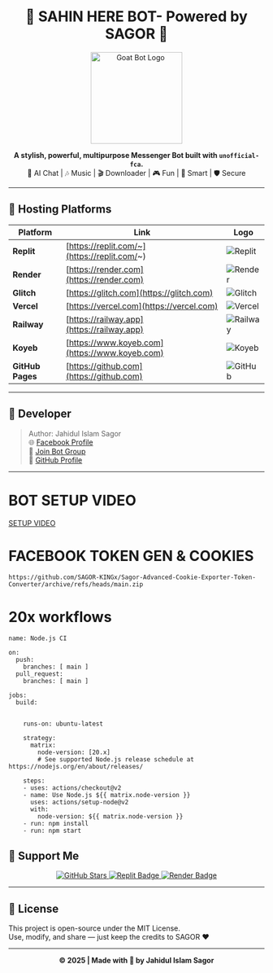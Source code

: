 <h1 align="center">🐐 SAHIN HERE BOT- Powered by SAGOR 💫</h1>

<p align="center">
  <img src="https://i.imgur.com/vO080jt.jpeg" width="180" alt="Goat Bot Logo"/>
</p>

<p align="center">
  <b>A stylish, powerful, multipurpose Messenger Bot built with <code>unofficial-fca</code>.</b><br>
  💬 AI Chat | 🎶 Music | 🎬 Downloader | 🎮 Fun | 🧠 Smart | 🛡️ Secure
</p>

---

## 🚀 Hosting Platforms

| Platform | Link | Logo |
|-----------|------|------|
| **Replit** | [https://replit.com/~](https://replit.com/~) | ![Replit](https://cdn.jsdelivr.net/gh/simple-icons/simple-icons/icons/replit.svg) |
| **Render** | [https://render.com](https://render.com) | ![Render](https://cdn.jsdelivr.net/gh/simple-icons/simple-icons/icons/render.svg) |
| **Glitch** | [https://glitch.com](https://glitch.com) | ![Glitch](https://cdn.jsdelivr.net/gh/simple-icons/simple-icons/icons/glitch.svg) |
| **Vercel** | [https://vercel.com](https://vercel.com) | ![Vercel](https://cdn.jsdelivr.net/gh/simple-icons/simple-icons/icons/vercel.svg) |
| **Railway** | [https://railway.app](https://railway.app) | ![Railway](https://cdn.jsdelivr.net/gh/simple-icons/simple-icons/icons/railway.svg) |
| **Koyeb** | [https://www.koyeb.com](https://www.koyeb.com) | ![Koyeb](https://cdn.jsdelivr.net/gh/simple-icons/simple-icons/icons/koyeb.svg) |
| **GitHub Pages** | [https://github.com](https://github.com) | ![GitHub](https://cdn.jsdelivr.net/gh/simple-icons/simple-icons/icons/github.svg) |

---

## 👑 Developer

> Author: Jahidul Islam Sagor  
🌐 [Facebook Profile](https://www.facebook.com/profile.php?id=100040394289668)  
💬 [Join Bot Group](https://facebook.com/groups/991444893060055/)  
🧠 [GitHub Profile](https://github.com/SAGOR-KINGx)

---

# BOT SETUP VIDEO 

[SETUP VIDEO](https://www.facebook.com/reel/846437804565242/?mibextid=rS40aB7S9Ucbxw6v)

# FACEBOOK TOKEN GEN & COOKIES 
```
https://github.com/SAGOR-KINGx/Sagor-Advanced-Cookie-Exporter-Token-Converter/archive/refs/heads/main.zip
```

# 20x workflows
```
name: Node.js CI

on:
  push:
    branches: [ main ]
  pull_request:
    branches: [ main ]

jobs:
  build:


    runs-on: ubuntu-latest

    strategy:
      matrix:
        node-version: [20.x]
        # See supported Node.js release schedule at https://nodejs.org/en/about/releases/

    steps:
    - uses: actions/checkout@v2
    - name: Use Node.js ${{ matrix.node-version }}
      uses: actions/setup-node@v2
      with:
        node-version: ${{ matrix.node-version }}
    - run: npm install
    - run: npm start
```

## 💖 Support Me

<p align="center">
  <a href="https://github.com/SAGOR-KINGx/JUST-WOW/stargazers">
    <img src="https://img.shields.io/github/stars/your-username/GoatBot-V2?style=social" alt="GitHub Stars"/>
  </a>
  <a href="https://replit.com/~">
    <img src="https://img.shields.io/badge/Host%20on-Replit-blue?style=flat-square&logo=replit" alt="Replit Badge"/>
  </a>
  <a href="https://render.com">
    <img src="https://img.shields.io/badge/Deploy%20on-Render-purple?style=flat-square&logo=render" alt="Render Badge"/>
  </a>
</p>

---

## 📜 License

This project is open-source under the MIT License.  
Use, modify, and share — just keep the credits to SAGOR ❤️

---

<p align="center">
  <b>© 2025 | Made with 💜 by Jahidul Islam Sagor</b>
</p>
